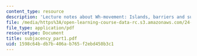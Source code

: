 ```yaml
---
content_type: resource
description: 'Lecture notes about Wh-movement: Islands, barriers and successive-cyclicity.'
file: /media/https%3A/open-learning-course-data-rc.s3.amazonaws.com/24-952-advanced-syntax-spring-2007/1598c64bdb7b406ab765f2ebd450b3c1_subjacency_part1.pdf
file_type: application/pdf
resourcetype: Document
title: subjacency_part1.pdf
uid: 1598c64b-db7b-406a-b765-f2ebd450b3c1
---
```

